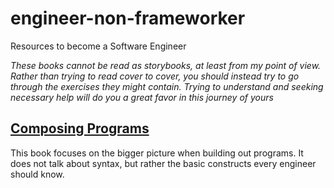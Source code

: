 # engineer-non-frameworker
Resources to become a Software Engineer

_These books cannot be read as storybooks, at least from my point of view. Rather than trying to read cover to cover, you should instead try to go through the exercises they might contain. Trying to understand and seeking necessary help will do you a great favor in this journey of yours_

## [Composing Programs](http://www.composingprograms.com/)
This book focuses on the bigger picture when building out programs. It does not talk about syntax, but rather the basic constructs every engineer should know.
